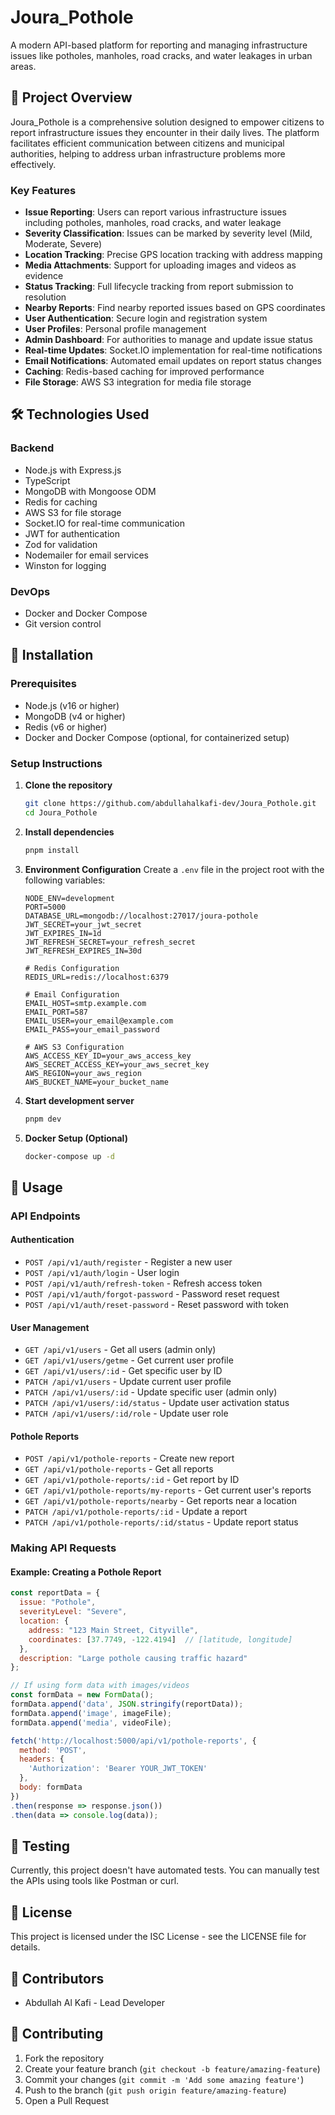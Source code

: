 # Joura_Pothole

A modern API-based platform for reporting and managing infrastructure issues like potholes, manholes, road cracks, and water leakages in urban areas.

## 🌟 Project Overview

Joura_Pothole is a comprehensive solution designed to empower citizens to report infrastructure issues they encounter in their daily lives. The platform facilitates efficient communication between citizens and municipal authorities, helping to address urban infrastructure problems more effectively.

### Key Features

- **Issue Reporting**: Users can report various infrastructure issues including potholes, manholes, road cracks, and water leakage
- **Severity Classification**: Issues can be marked by severity level (Mild, Moderate, Severe)
- **Location Tracking**: Precise GPS location tracking with address mapping
- **Media Attachments**: Support for uploading images and videos as evidence
- **Status Tracking**: Full lifecycle tracking from report submission to resolution
- **Nearby Reports**: Find nearby reported issues based on GPS coordinates
- **User Authentication**: Secure login and registration system
- **User Profiles**: Personal profile management
- **Admin Dashboard**: For authorities to manage and update issue status
- **Real-time Updates**: Socket.IO implementation for real-time notifications
- **Email Notifications**: Automated email updates on report status changes
- **Caching**: Redis-based caching for improved performance
- **File Storage**: AWS S3 integration for media file storage

## 🛠️ Technologies Used

### Backend
- Node.js with Express.js
- TypeScript
- MongoDB with Mongoose ODM
- Redis for caching
- AWS S3 for file storage
- Socket.IO for real-time communication
- JWT for authentication
- Zod for validation
- Nodemailer for email services
- Winston for logging

### DevOps
- Docker and Docker Compose
- Git version control

## 🚀 Installation

### Prerequisites
- Node.js (v16 or higher)
- MongoDB (v4 or higher)
- Redis (v6 or higher)
- Docker and Docker Compose (optional, for containerized setup)

### Setup Instructions

1. **Clone the repository**
   ```bash
   git clone https://github.com/abdullahalkafi-dev/Joura_Pothole.git
   cd Joura_Pothole
   ```

2. **Install dependencies**
   ```bash
   pnpm install
   ```

3. **Environment Configuration**
   Create a `.env` file in the project root with the following variables:
   ```
   NODE_ENV=development
   PORT=5000
   DATABASE_URL=mongodb://localhost:27017/joura-pothole
   JWT_SECRET=your_jwt_secret
   JWT_EXPIRES_IN=1d
   JWT_REFRESH_SECRET=your_refresh_secret
   JWT_REFRESH_EXPIRES_IN=30d
   
   # Redis Configuration
   REDIS_URL=redis://localhost:6379
   
   # Email Configuration
   EMAIL_HOST=smtp.example.com
   EMAIL_PORT=587
   EMAIL_USER=your_email@example.com
   EMAIL_PASS=your_email_password
   
   # AWS S3 Configuration
   AWS_ACCESS_KEY_ID=your_aws_access_key
   AWS_SECRET_ACCESS_KEY=your_aws_secret_key
   AWS_REGION=your_aws_region
   AWS_BUCKET_NAME=your_bucket_name
   ```

4. **Start development server**
   ```bash
   pnpm dev
   ```

5. **Docker Setup (Optional)**
   ```bash
   docker-compose up -d
   ```

## 🔧 Usage

### API Endpoints

#### Authentication
- `POST /api/v1/auth/register` - Register a new user
- `POST /api/v1/auth/login` - User login
- `POST /api/v1/auth/refresh-token` - Refresh access token
- `POST /api/v1/auth/forgot-password` - Password reset request
- `POST /api/v1/auth/reset-password` - Reset password with token

#### User Management
- `GET /api/v1/users` - Get all users (admin only)
- `GET /api/v1/users/getme` - Get current user profile
- `GET /api/v1/users/:id` - Get specific user by ID
- `PATCH /api/v1/users` - Update current user profile
- `PATCH /api/v1/users/:id` - Update specific user (admin only)
- `PATCH /api/v1/users/:id/status` - Update user activation status
- `PATCH /api/v1/users/:id/role` - Update user role

#### Pothole Reports
- `POST /api/v1/pothole-reports` - Create new report
- `GET /api/v1/pothole-reports` - Get all reports
- `GET /api/v1/pothole-reports/:id` - Get report by ID
- `GET /api/v1/pothole-reports/my-reports` - Get current user's reports
- `GET /api/v1/pothole-reports/nearby` - Get reports near a location
- `PATCH /api/v1/pothole-reports/:id` - Update a report
- `PATCH /api/v1/pothole-reports/:id/status` - Update report status

### Making API Requests

#### Example: Creating a Pothole Report
```javascript
const reportData = {
  issue: "Pothole",
  severityLevel: "Severe",
  location: {
    address: "123 Main Street, Cityville",
    coordinates: [37.7749, -122.4194]  // [latitude, longitude]
  },
  description: "Large pothole causing traffic hazard"
};

// If using form data with images/videos
const formData = new FormData();
formData.append('data', JSON.stringify(reportData));
formData.append('image', imageFile);
formData.append('media', videoFile);

fetch('http://localhost:5000/api/v1/pothole-reports', {
  method: 'POST',
  headers: {
    'Authorization': 'Bearer YOUR_JWT_TOKEN'
  },
  body: formData
})
.then(response => response.json())
.then(data => console.log(data));
```

## 🧪 Testing

Currently, this project doesn't have automated tests. You can manually test the APIs using tools like Postman or curl.

## 📄 License

This project is licensed under the ISC License - see the LICENSE file for details.

## 👥 Contributors

- Abdullah Al Kafi - Lead Developer

## 🤝 Contributing

1. Fork the repository
2. Create your feature branch (`git checkout -b feature/amazing-feature`)
3. Commit your changes (`git commit -m 'Add some amazing feature'`)
4. Push to the branch (`git push origin feature/amazing-feature`)
5. Open a Pull Request